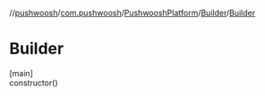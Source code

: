//[pushwoosh](../../../../index.md)/[com.pushwoosh](../../index.md)/[PushwooshPlatform](../index.md)/[Builder](index.md)/[Builder](-builder.md)

# Builder

[main]\
constructor()
